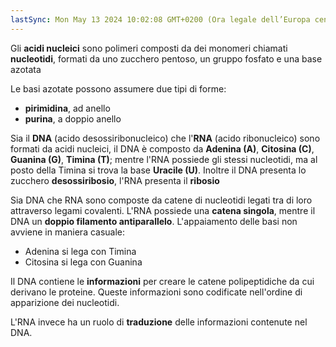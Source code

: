 ```yaml
---
lastSync: Mon May 13 2024 10:02:08 GMT+0200 (Ora legale dell’Europa centrale)
---
```

Gli **acidi nucleici** sono polimeri composti da dei monomeri chiamati **nucleotidi**, formati da uno zucchero pentoso, un gruppo fosfato e una base azotata

Le basi azotate possono assumere due tipi di forme:
- **pirimidina**, ad anello
- **purina**, a doppio anello 

Sia il **DNA** (acido desossiribonucleico) che l'**RNA** (acido ribonucleico) sono formati da acidi nucleici, il DNA è composto da **Adenina (A)**, **Citosina (C)**, **Guanina (G)**, **Timina (T)**; mentre l'RNA possiede gli stessi nucleotidi, ma al posto della Timina si trova la base **Uracile (U)**. Inoltre il DNA presenta lo zucchero **desossiribosio**, l'RNA presenta il **ribosio** 

Sia DNA che RNA sono composte da catene di nucleotidi legati tra di loro attraverso legami covalenti. L'RNA possiede una **catena singola**, mentre il DNA un **doppio filamento antiparallelo**. L'appaiamento delle basi non avviene in maniera casuale: 
- Adenina si lega con Timina
- Citosina si lega con Guanina 

Il DNA contiene le **informazioni** per creare le catene polipeptidiche da cui derivano le proteine. Queste informazioni sono codificate nell'ordine di apparizione dei nucleotidi. 

L'RNA invece ha un ruolo di **traduzione** delle informazioni contenute nel DNA.
